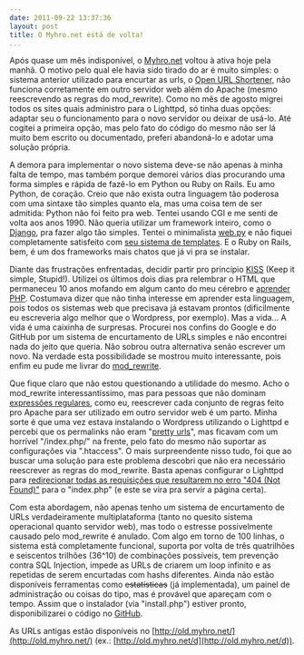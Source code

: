 ```yaml
---
date: 2011-09-22 13:37:36
layout: post
title: O Myhro.net está de volta!
...
```


Após quase um mês indisponível, o [Myhro.net](http://myhro.net/) voltou à ativa hoje pela manhã. O motivo pelo qual ele havia sido tirado do ar é muito simples: o sistema anterior utilizado para encurtar as urls, o [Open URL Shortener](http://rodrigopolo.com/about/open-url-shortener), não funciona corretamente em outro servidor web além do Apache (mesmo reescrevendo as regras do mod\_rewrite). Como no mês de agosto migrei todos os sites quais administro para o Lighttpd, só tinha duas opções: adaptar seu o funcionamento para o novo servidor ou deixar de usá-lo. Até cogitei a primeira opção, mas pelo fato do código do mesmo não ser lá muito bem escrito ou documentado, preferi abandoná-lo e adotar uma solução própria.

A demora para implementar o novo sistema deve-se não apenas à minha falta de tempo, mas também porque demorei vários dias procurando uma forma simples e rápida de fazê-lo em Python ou Ruby on Rails. Eu amo Python, de coração. Creio que não exista outra linguagem tão poderosa com uma sintaxe tão simples quanto ela, mas uma coisa tem de ser admitida: Python não foi feito pra web. Tentei usando CGI e me senti de volta aos anos 1990. Não queria utilizar um framework inteiro, como o [Django](https://www.djangoproject.com/), pra fazer algo tão simples. Tentei o minimalista [web.py](http://webpy.org/) e não fiquei completamente satisfeito com [seu sistema de templates](http://webpy.org/docs/0.3/templetor). E o Ruby on Rails, bem, é um dos frameworks mais chatos que já vi pra se instalar.

Diante das frustrações enfrentadas, decidir partir pro princípio [KISS](http://en.wikipedia.org/wiki/KISS_principle) (Keep it simple, Stupid!). Utilizei os últimos dois dias pra relembrar o HTML que permaneceu 10 anos mofando em algum canto do meu cérebro e [aprender PHP](http://php.net/manual/pt_BR/index.php). Costumava dizer que não tinha interesse em aprender esta linguagem, pois todos os sistemas web que precisava já estavam prontos (dificilmente eu escreveria algo melhor que o Wordpress, por exemplo). Mas a vida... A vida é uma caixinha de surpresas. Procurei nos confins do Google e do GitHub por um sistema de encurtamento de URLs simples e não encontrei nada do jeito que queria. Não sobrou outra alternativa senão escrever um novo. Na verdade esta possibilidade se mostrou muito interessante, pois enfim eu pude me livrar do [mod\_rewrite](http://httpd.apache.org/docs/current/mod/mod_rewrite.html).

Que fique claro que não estou questionando a utilidade do mesmo. Acho o mod\_rewrite interessantíssimo, mas para pessoas que não dominam [expressões regulares](http://labs.hacktoon.com/docs/regex/), como eu, reescrever cada conjunto de regras feito pro Apache para ser utilizado em outro servidor web é um parto. Minha sorte é que uma vez estava instalando o Wordpress utilizando o Lighttpd e percebi que os permalinks não eram "[pretty urls](http://codex.wordpress.org/Using_Permalinks#Using_.22Pretty.22_permalinks)", mas ficavam com um horrível "/index.php/" na frente, pelo fato do mesmo não suportar as configurações via ".htaccess". O mais surpreendente nisso tudo, foi que ao buscar uma solução para este problema descobri que não era necessário reescrever as regras do mod\_rewrite. Basta apenas configurar o Lighttpd para [redirecionar todas as requisições que resultarem no erro "404 (Not Found)"](http://chrisjohnston.org/2009/setting-up-a-wordpress-blog-on-lighttpd) para o "index.php" (e este se vira pra servir a página certa).

Com esta abordagem, não apenas tenho um sistema de encurtamento de URLs verdadeiramente multiplataforma (tanto no quesito sistema operacional quanto servidor web), mas todo o estresse possivelmente causado pelo mod\_rewrite é anulado. Com algo em torno de 100 linhas, o sistema está completamente funcional, suporta por volta de três quatrilhões e seiscentos trilhões (36^10) de combinações possíveis, tem prevenção contra SQL Injection, impede as URLs de criarem um loop infinito e as repetidas de serem encurtadas com hashs diferentes. Ainda não estão disponíveis ferramentas como <del>estatísticas</del> (já implementada), um painel de administração ou coisas do tipo, mas é provável que apareçam com o tempo. Assim que o instalador (via "install.php") estiver pronto, disponibilizarei o código no [GitHub](https://github.com/myhro).

As URLs antigas estão disponíveis no [http://old.myhro.net/](http://old.myhro.net/) (ex.: [http://old.myhro.net/d](http://old.myhro.net/d)).
